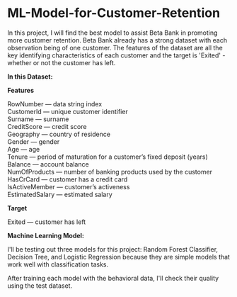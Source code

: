 # ML-Model-for-Customer-Retention

In this project, I will find the best model to assist Beta Bank in promoting more customer retention. Beta Bank already has a strong dataset with each observation being of one customer. The features of the dataset are all the key identifying characteristics of each customer and the target is 'Exited' - whether or not the customer has left. 

**In this Dataset:** <br>

**Features** <br>

RowNumber — data string index<br>
CustomerId — unique customer identifier<br>
Surname — surname<br>
CreditScore — credit score<br>
Geography — country of residence<br>
Gender — gender<br>
Age — age<br>
Tenure — period of maturation for a customer’s fixed deposit (years)<br>
Balance — account balance<br>
NumOfProducts — number of banking products used by the customer<br>
HasCrCard — customer has a credit card<br>
IsActiveMember — customer’s activeness<br>
EstimatedSalary — estimated salary<br>

**Target**<br>

Exited — сustomer has left<br>

**Machine Learning Model:**

I'll be testing out three models for this project: Random Forest Classifier, Decision Tree, and Logistic Regression because they are simple models that work well with classification tasks.

After training each model with the behavioral data, I'll check their quality using the test dataset.
